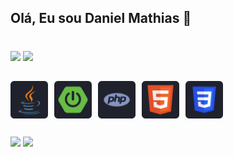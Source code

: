  ## Olá, Eu sou Daniel Mathias 👋
#
<div>
  <img src="https://github-readme-stats.vercel.app/api?username=11Mathias&show_icons=true&theme=radical&show_owner=true" width="45%"/>
  <img src="https://github-readme-stats.vercel.app/api/top-langs/?username=11Mathias&layout=compact&theme=radical" width="34%"/>
</div> 

##

<div style="display: flex; gap: 10px;">
    <img alt="Java" height="60" width="60" src="https://github.com/gui-bus/TechIcons/blob/main/Dark/Java.svg">
    <img alt="Spring" height="60" width="60" src="https://github.com/gui-bus/TechIcons/blob/main/Dark/Spring%20Boot.svg">
    <img alt="PHP" height="60" width="60" src="https://github.com/gui-bus/TechIcons/blob/main/Dark/PHP.svg">
    <img alt="HTML" height="60" width="60" src="https://github.com/gui-bus/TechIcons/blob/main/Dark/HTML.svg">
    <img alt="HTML" height="60" width="60" src="https://github.com/gui-bus/TechIcons/blob/main/Dark/CSS.svg">
</div>

##

<div> 
  <a href = "mailto:danielmathiasdev@gmail.com"><img src="https://img.shields.io/badge/-Gmail-%23333?style=for-the-badge&logo=gmail&logoColor=white" target="_blank"></a>
  <a href="https://www.linkedin.com/in/daniel-mathias-883858321/" target="_blank"><img src="https://img.shields.io/badge/-LinkedIn-%230077B5?style=for-the-badge&logo=linkedin&logoColor=white" target="_blank"></a> 
  
</div>
